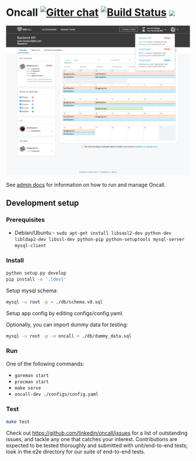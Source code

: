 Oncall [![Gitter chat](https://badges.gitter.im/irisoncall/Lobby.png)](https://gitter.im/irisoncall/Lobby) [![Build Status](https://circleci.com/gh/linkedin/oncall.svg?style=shield)](https://circleci.com/gh/linkedin/oncall) ![](https://github.com/linkedin/oncall/workflows/Upload%20to%20pypi.org/badge.svg)
======

<p align="center"><img src="https://github.com/linkedin/oncall/raw/master/docs/source/_static/demo.png" width="600"></p>

See [admin docs](http://oncall.tools/docs/admin_guide.html) for information on
how to run and manage Oncall.

Development setup
-----------------
### Prerequisites

  * Debian/Ubuntu - `sudo apt-get install libsasl2-dev python-dev libldap2-dev libssl-dev python-pip python-setuptools mysql-server mysql-client`

### Install

```bash
python setup.py develop
pip install -e '.[dev]'
```

Setup mysql schema:

```bash
mysql -u root -p < ./db/schema.v0.sql
```

Setup app config by editing configs/config.yaml.

Optionally, you can import dummy data for testing:

```bash
mysql -u root -p -o oncall < ./db/dummy_data.sql
```

### Run

One of the following commands:

* `goreman start`
* `procman start`
* `make serve`
* `oncall-dev ./configs/config.yaml`


### Test

```bash
make test
```

Check out https://github.com/linkedin/oncall/issues for a list of outstanding
issues, and tackle any one that catches your interest. Contributions are
expected to be tested thoroughly and submitted with unit/end-to-end tests; look
in the e2e directory for our suite of end-to-end tests.
